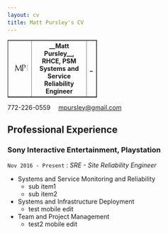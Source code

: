 ```yaml
---
layout: cv
title: Matt Pursley's CV
---
```


<table style="width:40%" border="1">
  <tr>
    <th><img src="assets/matt pursley resume logo v2 cropped.png" width="200"></th>
    <th>__Matt Pursley__, RHCE, PSM<br>Systems and Service Reliability Engineer</th> 
    <th> _ </th>
  </tr>
</table>

  
<div id="webaddress">
<i class="fi-telephone"></i>
772-226-0559
<i class="fi-mail" style="margin-left:1em"></i>
<a href="mpursley@gmail.com">mpursley@gmail.com</a>
</div>

## Professional Experience

### __Sony Interactive Entertainment, Playstation__
```Nov 2016 - Present``` : _SRE - Site Reliability Engineer_

* Systems and Service Monitoring and Reliability
  * sub item1
  * sub item2
* Systems and Infrastructure Deployment
  * test mobile edit
* Team and Project Management
  * test2 mobile edit
